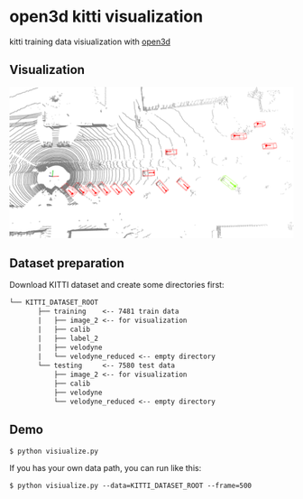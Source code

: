 # open3d kitti visualization

kitti training data visiualization with [open3d](http://www.open3d.org/)

## Visualization
<img src='./images/demo.png' width=600>


## Dataset preparation
Download KITTI dataset and create some directories first:

```plain
└── KITTI_DATASET_ROOT
       ├── training    <-- 7481 train data
       |   ├── image_2 <-- for visualization
       |   ├── calib
       |   ├── label_2
       |   ├── velodyne
       |   └── velodyne_reduced <-- empty directory
       └── testing     <-- 7580 test data
           ├── image_2 <-- for visualization
           ├── calib
           ├── velodyne
           └── velodyne_reduced <-- empty directory
```


## Demo
```
$ python visiualize.py
```

If you has your own data path, you  can run like this:
```
$ python visiualize.py --data=KITTI_DATASET_ROOT --frame=500
```
